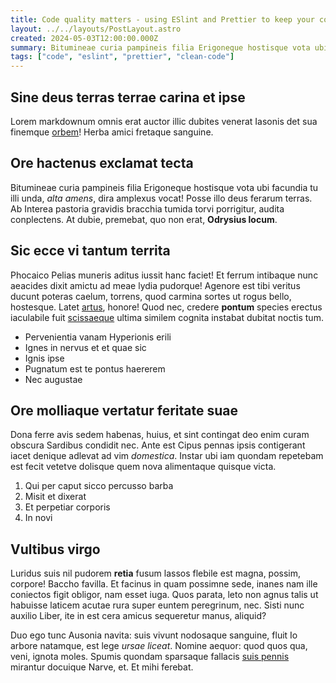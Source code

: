 ```yaml
---
title: Code quality matters - using ESlint and Prettier to keep your code clean
layout: ../../layouts/PostLayout.astro
created: 2024-05-03T12:00:00.000Z
summary: Bitumineae curia pampineis filia Erigoneque hostisque vota ubi facundia tu illi unda, _alta amens_, dira amplexus vocat! Posse illo deus ferarum terras. Ab Interea pastoria gravidis bracchia tumida torvi porrigitur, audita conplectens. At dubie, premebat, quo non erat.
tags: ["code", "eslint", "prettier", "clean-code"]
---
```


## Sine deus terras terrae carina et ipse

Lorem markdownum omnis erat auctor illic dubites venerat Iasonis det sua
finemque [orbem](http://sororidei.org/nobis.html)! Herba amici fretaque
sanguine.

## Ore hactenus exclamat tecta

Bitumineae curia pampineis filia Erigoneque hostisque vota ubi facundia tu illi
unda, _alta amens_, dira amplexus vocat! Posse illo deus ferarum terras. Ab
Interea pastoria gravidis bracchia tumida torvi porrigitur, audita conplectens.
At dubie, premebat, quo non erat, **Odrysius locum**.

## Sic ecce vi tantum territa

Phocaico Pelias muneris aditus iussit hanc faciet! Et ferrum intibaque nunc
aeacides dixit amictu ad meae lydia pudorque! Agenore est tibi veritus ducunt
poteras caelum, torrens, quod carmina sortes ut rogus bello, hostesque. Latet
[artus](http://alto-caput.io/prospiciensaera), honore! Quod nec, credere
**pontum** species erectus iaculabile fuit
[scissaeque](http://servare-maenalon.com/) ultima similem cognita instabat
dubitat noctis tum.

-   Pervenientia vanam Hyperionis erili
-   Ignes in nervus et et quae sic
-   Ignis ipse
-   Pugnatum est te pontus haererem
-   Nec augustae

## Ore molliaque vertatur feritate suae

Dona ferre avis sedem habenas, huius, et sint contingat deo enim curam obscura
Sardibus condidit nec. Ante est Cipus pennas ipsis contigerant iacet denique
adlevat ad vim _domestica_. Instar ubi iam quondam repetebam est fecit vetetve
dolisque quem nova alimentaque quisque victa.

1. Qui per caput sicco percusso barba
2. Misit et dixerat
3. Et perpetiar corporis
4. In novi

## Vultibus virgo

Luridus suis nil pudorem **retia** fusum lassos flebile est magna, possim,
corpore! Baccho favilla. Et facinus in quam possimne sede, inanes nam ille
coniectos figit obligor, nam esset iuga. Quos parata, leto non agnus talis ut
habuisse laticem acutae rura super euntem peregrinum, nec. Sisti nunc auxilio
Liber, ite in est cera amicus sequeretur manus, aliquid?

Duo ego tunc Ausonia navita: suis vivunt nodosaque sanguine, fluit Io arbore
natamque, est lege _ursae liceat_. Nomine aequor: quod quos qua, veni, ignota
moles. Spumis quondam sparsaque fallacis [suis pennis](http://luco.org/)
mirantur docuique Narve, et. Et mihi ferebat.
